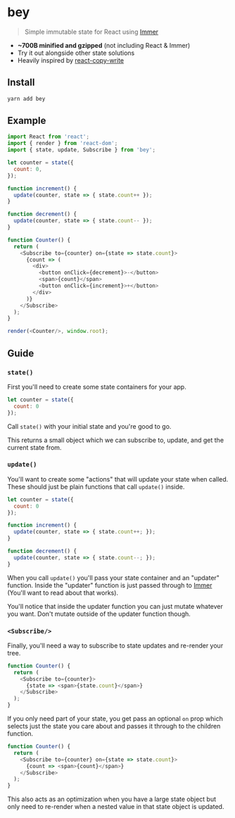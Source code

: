 # bey

> Simple immutable state for React using [Immer](https://github.com/mweststrate/immer)

- **~700B minified and gzipped** (not including React & Immer)
- Try it out alongside other state solutions
- Heavily inspired by [react-copy-write](https://github.com/aweary/react-copy-write)

## Install

```sh
yarn add bey
```

## Example

```js
import React from 'react';
import { render } from 'react-dom';
import { state, update, Subscribe } from 'bey';

let counter = state({
  count: 0,
});

function increment() {
  update(counter, state => { state.count++ });
}

function decrement() {
  update(counter, state => { state.count-- });
}

function Counter() {
  return (
    <Subscribe to={counter} on={state => state.count}>
      {count => (
        <div>
          <button onClick={decrement}>-</button>
          <span>{count}</span>
          <button onClick={increment}>+</button>
        </div>
      )}
    </Subscribe>
  );
}

render(<Counter/>, window.root);
```

## Guide

### `state()`

First you'll need to create some state containers for your app.

```js
let counter = state({
  count: 0
});
```

Call `state()` with your initial state and you're good to go.

This returns a small object which we can subscribe to, update, and get
the current state from.

### `update()`

You'll want to create some "actions" that will update your state when
called. These should just be plain functions that call `update()` inside.

```js
let counter = state({
  count: 0
});

function increment() {
  update(counter, state => { state.count++; });
}

function decrement() {
  update(counter, state => { state.count--; });
}
```

When you call `update()` you'll pass your state container and an "updater"
function. Inside the "updater" function is just passed through to
[Immer](https://github.com/mweststrate/immer) (You'll want to read about that
works).

You'll notice that inside the updater function you can just mutate whatever you
want. Don't mutate outside of the updater function though.

### `<Subscribe/>`

Finally, you'll need a way to subscribe to state updates and re-render your
tree.

```js
function Counter() {
  return (
    <Subscribe to={counter}>
      {state => <span>{state.count}</span>}
    </Subscribe>
  );
}
```

If you only need part of your state, you get pass an optional `on` prop which
selects just the state you care about and passes it through to the children
function.

```js
function Counter() {
  return (
    <Subscribe to={counter} on={state => state.count}>
      {count => <span>{count}</span>}
    </Subscribe>
  );
}
```

This also acts as an optimization when you have a large state object but only
need to re-render when a nested value in that state object is updated.
